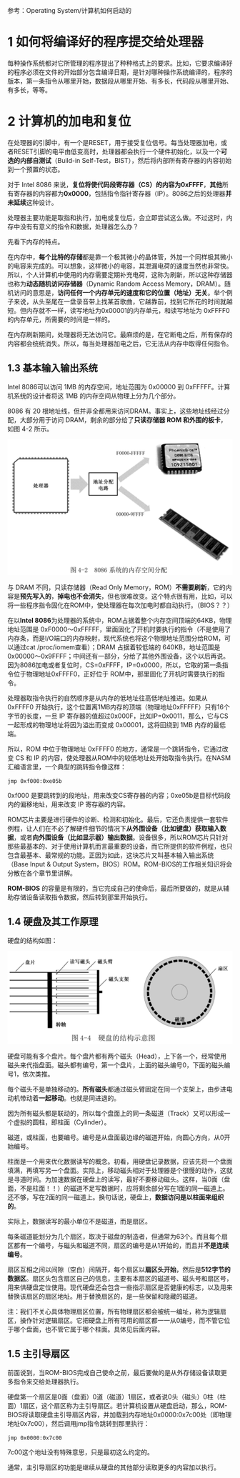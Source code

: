 
参考：Operating System/计算机如何启动的

# 1 如何将编译好的程序提交给处理器

每种操作系统都对它所管理的程序提出了种种格式上的要求。比如，它要求编译好的程序必须在文件的开始部分包含编译日期，是针对哪种操作系统编译的，程序的版本，第一条指令从哪里开始，数据段从哪里开始、有多长，代码段从哪里开始、有多长，等等。

# 2 计算机的加电和复位

在处理器的引脚中，有一个是RESET，用于接受复位信号。每当处理器加电，或者RESET引脚的电平由低变高时，处理器都会执行一个硬件初始化，以及一个**可选的内部自测试**（Build-in Self-Test，BIST），然后将内部所有寄存器的内容初始到一个预置的状态。

对于 Intel 8086 来说，**复位将使代码段寄存器（CS）的内容为0xFFFF**，**其他**所有寄存器的内容都为**0x0000**，包括指令指针寄存器（IP）。8086之后的处理器**并未延续**这种设计。

处理器主要功能是取指和执行，加电或复位后，会立即尝试这么做。不过这时，内存中没有有意义的指令和数据，处理器怎么办？

先看下内存的特点。

在内存中，**每个比特的存储**都是靠一个极其微小的晶体管，外加一个同样极其微小的电容来完成的。可以想象，这样微小的电容，其泄漏电荷的速度当然也非常快。所以，个人计算机中使用的内存需要定期补充电荷，这称为刷新，所以这种存储器也称为**动态随机访问存储器**（Dynamic Random Access Memory，DRAM）。随机访问的意思是，**访问任何一个内存单元的速度和它的位置（地址）无关**。举个例子来说，从头至尾在一盘录音带上找某首歌曲，它越靠前，找到它所花的时间就越短。但内存就不一样，读写地址为0x00001的内存单元，和读写地址为 0xFFFF0 的内存单元，所需要的时间是一样的。

在内存刷新期间，处理器将无法访问它。最麻烦的是，在它断电之后，所有保存的内容都会统统消失。所以，每当处理器加电之后，它无法从内存中取得任何指令。

## 1.3 基本输入输出系统

Intel 8086可以访问 1MB 的内存空间，地址范围为 0x00000 到 0xFFFFF。计算机系统的设计者将这 1MB 的内存空间从物理上分为几个部分。

8086 有 20 根地址线，但并非全都用来访问DRAM。事实上，这些地址线经过分配，大部分用于访问 DRAM，剩余的部分给了**只读存储器 ROM 和外围的板卡**，如图 4-2 所示。

![config](images/1.png)

与 DRAM 不同，只读存储器（Read Only Memory，ROM）**不需要刷新**，它的内容是**预先写入的**，**掉电也不会消失**，但也很难改变。这个特点很有用，比如，可以将一些程序指令固化在ROM中，使处理器在每次加电时都自动执行。（BIOS？？）

在以**Intel 8086**为处理器的系统中，ROM占据着整个内存空间顶端的64KB，物理地址范围是 0xF0000～0xFFFFF，里面固化了开机时要执行的指令（不是使用了内存条，而是I/O端口的内存映射，现代系统也将这个物理地址范围分给ROM，可以通过cat /proc/iomem查看）；DRAM 占据着较低端的 640KB，地址范围是 0x00000～0x9FFFF；中间还有一部分，分给了其他外围设备，这个以后再说。因为8086加电或者复位时，CS=0xFFFF，IP=0x0000，所以，它取的第一条指令位于物理地址0xFFFF0，正好位于 ROM中，那里固化了开机时需要执行的指令。

处理器取指令执行的自然顺序是从内存的低地址往高低地址推进。如果从 0xFFFF0 开始执行，这个位置离1MB内存的顶端（物理地址0xFFFFF）只有16个字节的长度，一旦 IP 寄存器的值超过0x000F，比如IP=0x0011，那么，它与CS一起形成的物理地址将因为溢出而变成 0x00001，这将回绕到 1MB 内存的最低端。

所以，ROM 中位于物理地址 0xFFFF0 的地方，通常是一个跳转指令，它通过改变 CS 和 IP 的内容，使处理器从ROM中的较低地址处开始取指令执行。在NASM汇编语言里，一个典型的跳转指令像这样：

```
jmp 0xf000:0xe05b
```

0xf000 是要跳转到的段地址，用来改变CS寄存器的内容；0xe05b是目标代码段内的偏移地址，用来改变 IP 寄存器的内容。

ROM芯片主要是进行硬件的诊断、检测和初始化。最后，它还负责提供一套软件例程，让人们在不必了解硬件细节的情况下**从外围设备（比如键盘）获取输入数据**，或者**向外围设备（比如显示器）输出数据**。设备很多，所以ROM芯片只针对那些最基本的、对于使用计算机而言最重要的设备，而它所提供的软件例程，也只包含最基本、最常规的功能。正因为如此，这块芯片又叫基本输入输出系统（Base Input & Output System，BIOS）ROM。ROM-BIOS的工作相关知识将会分散在各个章节里讲解。

**ROM-BIOS** 的容量是有限的，当它完成自己的使命后，最后所要做的，就是从辅助存储设备读取指令数据，然后转到那里开始执行。

## 1.4 硬盘及其工作原理

硬盘的结构如图：

![config](images/2.png)

硬盘可能有多个盘片。每个盘片都有两个磁头（Head），上下各一个，经常使用磁头来代指盘面。磁头都有编号，第一个盘片，上面的磁头编号0，下面的磁头编号1，依次类推。

每个磁头不是单独移动的。**所有磁头**都通过磁头臂固定在同一个支架上，由步进电动机带动着**一起移动**。也就是同进退的。

因为所有磁头都是联动的，所以每个盘面上的同一条磁道（Track）又可以形成一个虚拟的圆柱，即柱面（Cylinder）。

磁道，或柱面，也要编号。编号是从盘面最边缘的磁道开始，向圆心方向，从0开始编号。

柱面是一个用来优化数据读写的概念。初看，用硬盘记录数据，应该先将一个盘面填满，再填写另一个盘面。实际上，移动磁头相对于处理器是个很慢的动作，这就是寻道时间。为加速数据在硬盘上的读写，最好不要移动磁头。这样，当0面（盘面，不是柱面！！）的磁道不足写数据时，应将剩余部分写在1面的同一磁道上。还不够，写在2面的同一磁道上。换句话说，硬盘上，**数据访问是以柱面来组织的**。

实际上，数据读写的最小单位不是磁道，而是扇区。

每条磁道能划分为几个扇区，取决于磁盘的制造者，但通常为63个。而且每个扇区都有一个编号，与磁头和磁道不同，扇区的编号是从1开始的，而且并**不是连续编号**。

扇区互相之间以间隙（空白）间隔开，每个扇区以**扇区头开始**，然后是**512字节的数据区**。扇区头包含扇区自己的信息，主要有本扇区的磁道号、磁头号和扇区号，用来供硬盘定位使用。现代硬盘还会包含一些指示扇区是否健康的标志，以及用来替换该扇区的扇区地址。用于替换扇区的，是一些保留和隐藏的磁道。

注：我们不关心具体物理扇区位置，所有物理扇区都会被统一编址，称为逻辑扇区，操作针对逻辑扇区。它把硬盘上所有可用的扇区都一一从0编号，而不管它位于哪个盘面，也不管它属于哪个柱面。具体见后面内容。

## 1.5 主引导扇区

前面说到，当ROM-BIOS完成自己使命之前，最后要做的是从外存储设备读取更多指令来交给处理器执行。

硬盘第一个扇区是0面（盘面）0道（磁道）1扇区，或者说0头（磁头）0柱（柱面）1扇区，这个扇区称为主引导扇区。若计算机设置从硬盘启动，那么，ROM-BIOS将读取硬盘主引导扇区内容，并加载到内存地址0x0000:0x7c00处（即物理地址0x7c00），然后调用jmp指令跳转到那里执行：

```
jmp 0x0000:0x7c00
```

7c00这个地址没有特殊意思，只是最初这么约定的。

通常，主引导扇区的功能是继续从硬盘的其他部分读取更多的内容加以执行。